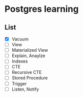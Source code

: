 # Postgres learning

## List
- [x] Vacuum
- [ ] View
- [ ] Materialized View
- [ ] Explain, Anaylze
- [ ] Indexes
- [ ] CTE
- [ ] Recursive CTE
- [ ] Stored Procedure
- [ ] Trigger
- [ ] Listen, Notify